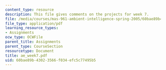 ```yaml
---
content_type: resource
description: This file gives comments on the projects for week 7.
file: /media/courses/mas-961-ambient-intelligence-spring-2005/60bae89b43023566f034efc5c77495b5_ae_week7.pdf
file_type: application/pdf
learning_resource_types:
- Assignments
ocw_type: OCWFile
parent_title: Assignments
parent_type: CourseSection
resourcetype: Document
title: ae_week7.pdf
uid: 60bae89b-4302-3566-f034-efc5c77495b5
---
```


